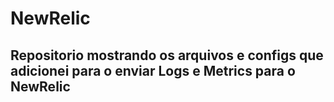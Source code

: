 # NewRelic

## Repositorio mostrando os arquivos e configs que adicionei para o enviar Logs e Metrics para o NewRelic
